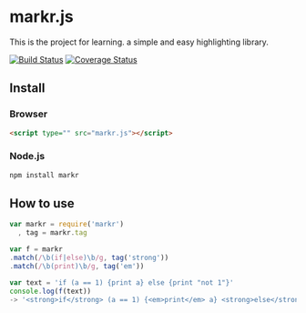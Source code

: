 markr.js 
======================================================================

This is the project for learning. a simple and easy highlighting library.

[![Build Status](https://travis-ci.org/shishidosoichiro/markr.js.svg?branch=master)](https://travis-ci.org/shishidosoichiro/markr.js)
[![Coverage Status](https://coveralls.io/repos/shishidosoichiro/markr.js/badge.svg?branch=master)](https://coveralls.io/r/shishidosoichiro/markr.js?branch=master)

## Install

### Browser

```html
<script type="" src="markr.js"></script>
```

### Node.js

```sh
npm install markr
```

## How to use

```javascript
var markr = require('markr')
  , tag = markr.tag

var f = markr
.match(/\b(if|else)\b/g, tag('strong'))
.match(/\b(print)\b/g, tag('em'))

var text = 'if (a == 1) {print a} else {print "not 1"}'
console.log(f(text))
-> '<strong>if</strong> (a == 1) {<em>print</em> a} <strong>else</strong> {<em>print</em> "not 1"}'
```
